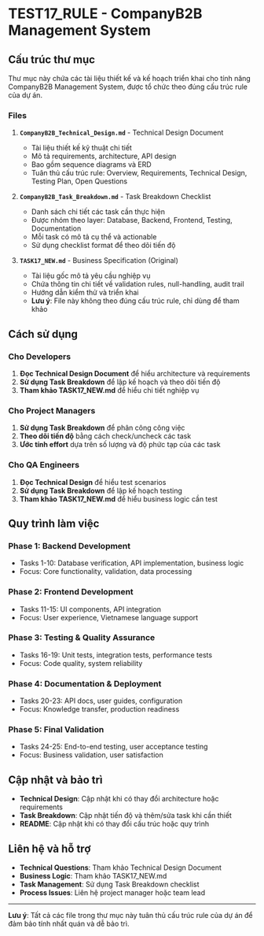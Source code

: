 # TEST17_RULE - CompanyB2B Management System

## Cấu trúc thư mục

Thư mục này chứa các tài liệu thiết kế và kế hoạch triển khai cho tính năng CompanyB2B Management System, được tổ chức theo đúng cấu trúc rule của dự án.

### Files

1. **`CompanyB2B_Technical_Design.md`** - Technical Design Document
   - Tài liệu thiết kế kỹ thuật chi tiết
   - Mô tả requirements, architecture, API design
   - Bao gồm sequence diagrams và ERD
   - Tuân thủ cấu trúc rule: Overview, Requirements, Technical Design, Testing Plan, Open Questions

2. **`CompanyB2B_Task_Breakdown.md`** - Task Breakdown Checklist
   - Danh sách chi tiết các task cần thực hiện
   - Được nhóm theo layer: Database, Backend, Frontend, Testing, Documentation
   - Mỗi task có mô tả cụ thể và actionable
   - Sử dụng checklist format để theo dõi tiến độ

3. **`TASK17_NEW.md`** - Business Specification (Original)
   - Tài liệu gốc mô tả yêu cầu nghiệp vụ
   - Chứa thông tin chi tiết về validation rules, null-handling, audit trail
   - Hướng dẫn kiểm thử và triển khai
   - **Lưu ý**: File này không theo đúng cấu trúc rule, chỉ dùng để tham khảo

## Cách sử dụng

### Cho Developers
1. **Đọc Technical Design Document** để hiểu architecture và requirements
2. **Sử dụng Task Breakdown** để lập kế hoạch và theo dõi tiến độ
3. **Tham khảo TASK17_NEW.md** để hiểu chi tiết nghiệp vụ

### Cho Project Managers
1. **Sử dụng Task Breakdown** để phân công công việc
2. **Theo dõi tiến độ** bằng cách check/uncheck các task
3. **Ước tính effort** dựa trên số lượng và độ phức tạp của các task

### Cho QA Engineers
1. **Đọc Technical Design** để hiểu test scenarios
2. **Sử dụng Task Breakdown** để lập kế hoạch testing
3. **Tham khảo TASK17_NEW.md** để hiểu business logic cần test

## Quy trình làm việc

### Phase 1: Backend Development
- Tasks 1-10: Database verification, API implementation, business logic
- Focus: Core functionality, validation, data processing

### Phase 2: Frontend Development  
- Tasks 11-15: UI components, API integration
- Focus: User experience, Vietnamese language support

### Phase 3: Testing & Quality Assurance
- Tasks 16-19: Unit tests, integration tests, performance tests
- Focus: Code quality, system reliability

### Phase 4: Documentation & Deployment
- Tasks 20-23: API docs, user guides, configuration
- Focus: Knowledge transfer, production readiness

### Phase 5: Final Validation
- Tasks 24-25: End-to-end testing, user acceptance testing
- Focus: Business validation, user satisfaction

## Cập nhật và bảo trì

- **Technical Design**: Cập nhật khi có thay đổi architecture hoặc requirements
- **Task Breakdown**: Cập nhật tiến độ và thêm/sửa task khi cần thiết
- **README**: Cập nhật khi có thay đổi cấu trúc hoặc quy trình

## Liên hệ và hỗ trợ

- **Technical Questions**: Tham khảo Technical Design Document
- **Business Logic**: Tham khảo TASK17_NEW.md
- **Task Management**: Sử dụng Task Breakdown checklist
- **Process Issues**: Liên hệ project manager hoặc team lead

---

**Lưu ý**: Tất cả các file trong thư mục này tuân thủ cấu trúc rule của dự án để đảm bảo tính nhất quán và dễ bảo trì.
